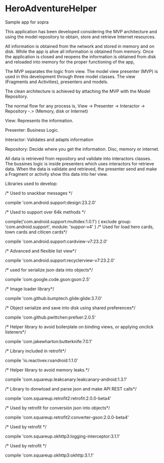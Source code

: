 # HeroAdventureHelper
Sample app for sopra

This application has been developed considering the MVP architecture and using the model repository to obtain, store and retrieve Internet resources.

All information is obtained from the network and stored in memory and on disk.
While the app is alive all information is obtained from memory. Once the application is closed and reopens the information is obtained from disk and reloaded into memory for the proper functioning of the app,

The MVP separates the logic from view. 
The model view presenter (MVP) is used in this development through three model classes. The view (Fragments and Activities), presenters and models.

The clean architecture is achieved by attaching the MVP with the Model Repository.

The normal flow for any process is, View -> Presenter -> Interactor -> Repository -.> (Memory, disk or Internet)

View: Represents the information.

Presenter: Business Logic.

Interactor: Validates and adapts information

Repository: Decide where you get the information. Disc, memory or internet.

All data is retrieved from repository and validate into interactors classes. 
The bussines logic is inside presenters which uses interactors for retrieve data.
When the data is validate and retrieved, the presenter send and make a Fragment or activity show this data into her view.

Libraries used to develop:


/* Used to snackbar messages */

compile 'com.android.support:design:23.2.0'

/* Used to support over 64k methods */

compile('com.android.support:multidex:1.0.1') {
   exclude group: 'com.android.support', module: 'suppor-v4'
}
/* Used for load hero cards, town cards and citicen cards*/

compile 'com.android.support:cardview-v7:23.2.0'

/* Advanced and flexible list view*/

compile 'com.android.support:recyclerview-v7:23.2.0'

/* used for serialize json data into objects*/

compile 'com.google.code.gson:gson:2.5'

/* Image loader library*/

compile 'com.github.bumptech.glide:glide:3.7.0'

/* Object serialize and save into disk using shared preferences*/

compile 'com.github.pwittchen:prefser:2.0.5'

/* Helper library to avoid boilerplate on binding views, or applying onclick listeners*/

compile 'com.jakewharton:butterknife:7.0.1'

/* Library included in retrofit*/

compile 'io.reactivex:rxandroid:1.1.0'

/* Helper library to avoid memory leaks.*/

compile 'com.squareup.leakcanary:leakcanary-android:1.3.1'

/* Library to donwload and parse json and make API REST calls*/

compile 'com.squareup.retrofit2:retrofit:2.0.0-beta4'

/* Used by retrofit for conversión json into objects*/

compile 'com.squareup.retrofit2:converter-gson:2.0.0-beta4'

/* Used by retrofit */

compile 'com.squareup.okhttp3:logging-interceptor:3.1.1'

/* Used by retrofit */

compile 'com.squareup.okhttp3:okhttp:3.1.1'

